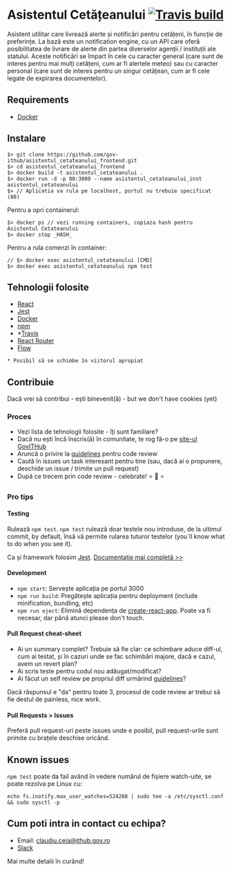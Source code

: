 # Asistentul Cetățeanului [![Travis build](https://travis-ci.org/gov-ithub/asistentul_cetateanului_frontend.svg?branch=master)](https://travis-ci.org/gov-ithub/asistentul_cetateanului_frontend)

Asistent utilitar care livrează alerte și notificări pentru cetățeni, în funcție de preferințe. La bază este un notification engine, cu un API care oferă posibilitatea de livrare de alerte din partea diverselor agenții / instituții ale statului. Aceste notificări se împart în cele cu caracter general (care sunt de interes pentru mai mulți cetățeni, cum ar fi alertele meteo) sau cu caracter personal (care sunt de interes pentru un singur cetățean, cum ar fi cele legate de expirarea documentelor).

## Requirements 
- [Docker](https://docs.docker.com/engine/installation/)

## Instalare

```
$> git clone https://github.com/gov-ithub/asistentul_cetateanului_frontend.git
$> cd asistentul_cetateanului_frontend
$> docker build -t asistentul_cetateanului .
$> docker run -d -p 80:3000 --name asistentul_cetateanului_inst asistentul_cetateanului
$> // Aplicatia va rula pe localhost, portul nu trebuie specificat (80)
```

Pentru a opri containerul:
```
$> docker ps // vezi running containers, copiaza hash pentru Asistentul Cetateanului
$> docker stop _HASH_
```

Pentru a rula comenzi în container:
```
// $> docker exec asistentul_cetateanului [CMD]
$> docker exec asistentul_cetateanului npm test
```

## Tehnologii folosite
- [React](https://facebook.github.io/react/)
- [Jest](https://facebook.github.io/jest/)
- [Docker](https://docs.docker.com/engine/installation/)
- [npm](https://github.com/npm/npm)
- *[Travis](https://travis-ci.org/) 
- [React Router](https://github.com/ReactTraining/react-router)
- [Flow](https://flowtype.org/)

```* Posibil să se schimbe în viitorul apropiat```
 
## Contribuie

Dacă vrei să contribui - ești binevenit(ă) - but we don't have cookies (yet) 

### Proces
- Vezi lista de tehnologii folosite - îți sunt familiare?
- Dacă nu ești încă înscris(ă) în comunitate, te rog fă-o pe [site-ul GovITHub](http://ithub.gov.ro/formular-de-aplicatie/)
- Aruncă o privire la [guidelines](https://github.com/gov-ithub/guidelines/blob/master/CODE_REVIEW.md) pentru code review 
- Caută în issues un task interesant pentru tine (sau, dacă ai o propunere, deschide un issue / trimite un pull request)
- După ce trecem prin code review - celebrate! :star: :star2: :star:

### Pro tips

#### Testing
Rulează `npm test`. `npm test` rulează doar testele nou introduse, de la ultimul commit, by default, însă vă permite rularea tuturor testelor (you`ll know what to do when you see it). 

Ca și framework folosim [Jest](https://facebook.github.io/jest/). [Documentație mai completă >>](https://github.com/facebookincubator/create-react-app/blob/master/packages/react-scripts/template/README.md#running-tests)

#### Development
- `npm start`: Servește aplicația pe portul 3000
- `npm run build`: Pregătește aplicația pentru deployment (include minification, bundling, etc)
- `npm run eject`: Elimină dependența de [create-react-app](https://github.com/facebookincubator/create-react-app/). Poate va fi necesar, dar până atunci please don't touch. 

#### Pull Request cheat-sheet
- Ai un summary complet? Trebuie să fie clar: ce schimbare aduce diff-ul, cum ai testat, și în cazuri unde se fac schimbări majore, dacă e cazul, avem un revert plan?
- Ai scris teste pentru codul nou adăugat/modificat? 
- Ai făcut un self review pe propriul diff urmărind [guidelines](https://github.com/gov-ithub/guidelines/blob/master/CODE_REVIEW.md)?

Dacă răspunsul e "da" pentru toate 3, procesul de code review ar trebui să fie destul de painless, nice work.

#### Pull Requests > Issues
Preferă pull request-uri peste issues unde e posibil, pull request-urile sunt primite cu brațele deschise oricând.  

## Known issues
`npm test` poate da fail având în vedere numărul de fișiere watch-uite, se poate rezolva pe Linux cu:

`echo fs.inotify.max_user_watches=524288 | sudo tee -a /etc/sysctl.conf && sudo sysctl -p`

## Cum poti intra in contact cu echipa?
- Email: claudiu.ceia@ithub.gov.ro
- [Slack](https://govithub.slack.com/messages/asist_cetatean/details/) 

Mai multe detalii în curând! 
